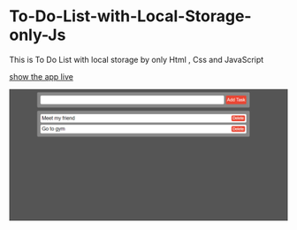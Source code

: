 # To-Do-List-with-Local-Storage-only-Js

This is To Do List with local storage by only Html , Css and JavaScript

[show the app live](https://a-awad1.github.io/To-Do-List-with-Local-Storage-only-Js/)

![Output](/My-Output-Screenshots/img.png)
